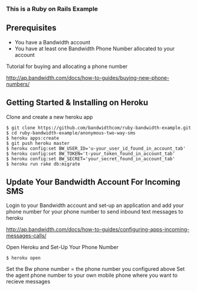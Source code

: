 ### This is a Ruby on Rails Example

## Prerequisites

- You have a Bandwidth account
- You have at least one Bandwidth Phone Number allocated to your account

Tutorial for buying and allocating a phone number

http://ap.bandwidth.com/docs/how-to-guides/buying-new-phone-numbers/

## Getting Started & Installing on Heroku

Clone and create a new heroku app

```
$ git clone https://github.com/bandwidthcom/ruby-bandwidth-example.git
$ cd ruby-bandwidth-example/anonymous-two-way-sms
$ heroku apps:create
$ git push heroku master
$ heroku config:set BW_USER_ID='u-your_user_id_found_in_account_tab'
$ heroku config:set BW_TOKEN='t-your_token_found_in_account_tab'
$ heroku config:set BW_SECRET='your_secret_found_in_account_tab'
$ heroku run rake db:migrate
```

## Update Your Bandwidth Account For Incoming SMS

Login to your Bandwidth account and set-up an application and add your phone number for your phone number to send inbound text messages to heroku

http://ap.bandwidth.com/docs/how-to-guides/configuring-apps-incoming-messages-calls/

Open Heroku and Set-Up Your Phone Number
```
$ heroku open
```

Set the Bw phone number = the phone number you configured above
Set the agent phone number to your own mobile phone where you want to recieve messages

